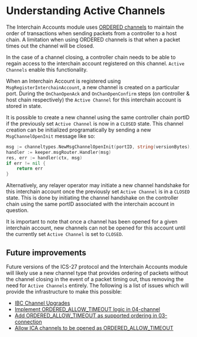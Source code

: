 <!--
order: 9
-->

# Understanding Active Channels 

The Interchain Accounts module uses [ORDERED channels](https://github.com/cosmos/ibc/tree/master/spec/core/ics-004-channel-and-packet-semantics#ordering) to maintain the order of transactions when sending packets from a controller to a host chain. A limitation when using ORDERED channels is that when a packet times out the channel will be closed. 

In the case of a channel closing, a controller chain needs to be able to regain access to the interchain account registered on this channel. `Active Channels` enable this functionality. 

When an Interchain Account is registered using `MsgRegisterInterchainAccount`, a new channel is created on a particular port. During the `OnChanOpenAck` and `OnChanOpenConfirm` steps (on controller & host chain respectively) the `Active Channel` for this interchain account is stored in state. 

It is possible to create a new channel using the same controller chain portID if the previously set `Active Channel` is now in a `CLOSED` state. This channel creation can be initialized programatically by sending a new `MsgChannelOpenInit` message like so:

```go
msg := channeltypes.NewMsgChannelOpenInit(portID, string(versionBytes), channeltypes.ORDERED, []string{connectionID}, icatypes.HostPortID, authtypes.NewModuleAddress(icatypes.ModuleName).String())
handler := keeper.msgRouter.Handler(msg)
res, err := handler(ctx, msg)
if err != nil {
    return err
}
```

Alternatively, any relayer operator may initiate a new channel handshake for this interchain account once the previously set `Active Channel` is in a `CLOSED` state. This is done by initiating the channel handshake on the controller chain using the same portID associated with the interchain account in question.  

It is important to note that once a channel has been opened for a given interchain account, new channels can not be opened for this account until the currently set `Active Channel` is set to `CLOSED`. 

## Future improvements

Future versions of the ICS-27 protocol and the Interchain Accounts module will likely use a new channel type that provides ordering of packets without the channel closing in the event of a packet timing out, thus removing the need for `Active Channels` entirely.
The following is a list of issues which will provide the infrastructure to make this possible:

- [IBC Channel Upgrades](https://github.com/cosmos/ibc-go/issues/1599)
- [Implement ORDERED_ALLOW_TIMEOUT logic in 04-channel](https://github.com/cosmos/ibc-go/issues/1661)
- [Add ORDERED_ALLOW_TIMEOUT as supported ordering in 03-connection](https://github.com/cosmos/ibc-go/issues/1662)
- [Allow ICA channels to be opened as ORDERED_ALLOW_TIMEOUT](https://github.com/cosmos/ibc-go/issues/1663)
